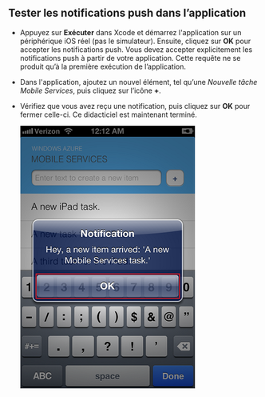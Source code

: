 
## <a id="test"></a>Tester les notifications push dans l’application

* Appuyez sur **Exécuter** dans Xcode et démarrez l'application sur un périphérique iOS réel (pas le simulateur). Ensuite, cliquez sur **OK** pour accepter les notifications push. Vous devez accepter explicitement les notifications push à partir de votre application. Cette requête ne se produit qu’à la première exécution de l’application.

* Dans l'application, ajoutez un nouvel élément, tel qu’une _Nouvelle tâche Mobile Services_, puis cliquez sur l’icône **+**.

* Vérifiez que vous avez reçu une notification, puis cliquez sur **OK** pour fermer celle-ci. Ce didacticiel est maintenant terminé.

  	![](../articles/media/mobile-services-ios-get-started-push/mobile-quickstart-push3-ios.png)

<!---HONumber=August15_HO6-->